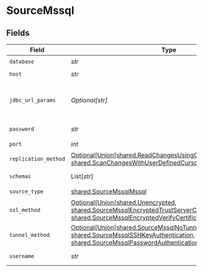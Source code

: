 # SourceMssql


## Fields

| Field                                                                                                                                                                                            | Type                                                                                                                                                                                             | Required                                                                                                                                                                                         | Description                                                                                                                                                                                      | Example                                                                                                                                                                                          |
| ------------------------------------------------------------------------------------------------------------------------------------------------------------------------------------------------ | ------------------------------------------------------------------------------------------------------------------------------------------------------------------------------------------------ | ------------------------------------------------------------------------------------------------------------------------------------------------------------------------------------------------ | ------------------------------------------------------------------------------------------------------------------------------------------------------------------------------------------------ | ------------------------------------------------------------------------------------------------------------------------------------------------------------------------------------------------ |
| `database`                                                                                                                                                                                       | *str*                                                                                                                                                                                            | :heavy_check_mark:                                                                                                                                                                               | The name of the database.                                                                                                                                                                        | master                                                                                                                                                                                           |
| `host`                                                                                                                                                                                           | *str*                                                                                                                                                                                            | :heavy_check_mark:                                                                                                                                                                               | The hostname of the database.                                                                                                                                                                    |                                                                                                                                                                                                  |
| `jdbc_url_params`                                                                                                                                                                                | *Optional[str]*                                                                                                                                                                                  | :heavy_minus_sign:                                                                                                                                                                               | Additional properties to pass to the JDBC URL string when connecting to the database formatted as 'key=value' pairs separated by the symbol '&'. (example: key1=value1&key2=value2&key3=value3). |                                                                                                                                                                                                  |
| `password`                                                                                                                                                                                       | *str*                                                                                                                                                                                            | :heavy_check_mark:                                                                                                                                                                               | The password associated with the username.                                                                                                                                                       |                                                                                                                                                                                                  |
| `port`                                                                                                                                                                                           | *int*                                                                                                                                                                                            | :heavy_check_mark:                                                                                                                                                                               | The port of the database.                                                                                                                                                                        | 1433                                                                                                                                                                                             |
| `replication_method`                                                                                                                                                                             | [Optional[Union[shared.ReadChangesUsingChangeDataCaptureCDC, shared.ScanChangesWithUserDefinedCursor]]](../../models/shared/updatemethod.md)                                                     | :heavy_minus_sign:                                                                                                                                                                               | Configures how data is extracted from the database.                                                                                                                                              |                                                                                                                                                                                                  |
| `schemas`                                                                                                                                                                                        | List[*str*]                                                                                                                                                                                      | :heavy_minus_sign:                                                                                                                                                                               | The list of schemas to sync from. Defaults to user. Case sensitive.                                                                                                                              |                                                                                                                                                                                                  |
| `source_type`                                                                                                                                                                                    | [shared.SourceMssqlMssql](../../models/shared/sourcemssqlmssql.md)                                                                                                                               | :heavy_check_mark:                                                                                                                                                                               | N/A                                                                                                                                                                                              |                                                                                                                                                                                                  |
| `ssl_method`                                                                                                                                                                                     | [Optional[Union[shared.Unencrypted, shared.SourceMssqlEncryptedTrustServerCertificate, shared.SourceMssqlEncryptedVerifyCertificate]]](../../models/shared/sourcemssqlsslmethod.md)              | :heavy_minus_sign:                                                                                                                                                                               | The encryption method which is used when communicating with the database.                                                                                                                        |                                                                                                                                                                                                  |
| `tunnel_method`                                                                                                                                                                                  | [Optional[Union[shared.SourceMssqlNoTunnel, shared.SourceMssqlSSHKeyAuthentication, shared.SourceMssqlPasswordAuthentication]]](../../models/shared/sourcemssqlsshtunnelmethod.md)               | :heavy_minus_sign:                                                                                                                                                                               | Whether to initiate an SSH tunnel before connecting to the database, and if so, which kind of authentication to use.                                                                             |                                                                                                                                                                                                  |
| `username`                                                                                                                                                                                       | *str*                                                                                                                                                                                            | :heavy_check_mark:                                                                                                                                                                               | The username which is used to access the database.                                                                                                                                               |                                                                                                                                                                                                  |